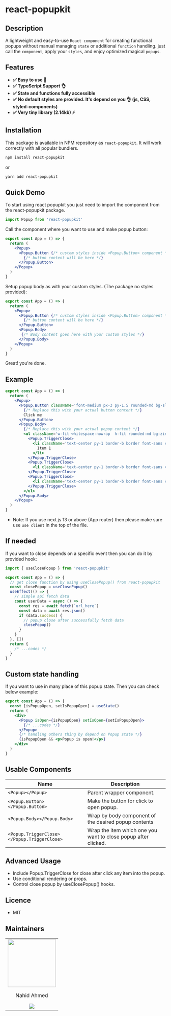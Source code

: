 # react-popupkit

## Description

A lightweight and easy-to-use `React component` for creating functional popups without manual managing `state` or additional `function` handling. just call the `component`, apply your `styles`, and enjoy optimized magical `popups`.

## Features

- **✅ Easy to use 🚀**
- **✅ TypeScript Support 👌**
- **✅ State and functions fully accessible**
- **✅ No default styles are provided. It's depend on you 👌 (js, CSS, styled-components)**
- **✅ Very tiny library (2.14kb) ⚡️**

## Installation

This package is available in NPM repository as `react-popupkit`. It will work correctly with all popular bundlers.

```bash
npm install react-popupkit
```

or

```bash
yarn add react-popupkit
```

## Quick Demo

To start using react popupkit you just need to import the component from the react-popupkit package.

```jsx
import Popup from 'react-popupkit'
```

Call the component where you want to use and make popup button:

```jsx
export const App = () => {
  return (
    <Popup>
      <Popup.Button {/* custom styles inside <Popup.Button> component */}>
        {/* button content will be here */}
      </Popup.Button>
    </Popup>
  )
}
```

Setup popup body as with your custom styles. (The package no styles provided):

```jsx
export const App = () => {
  return (
    <Popup>
      <Popup.Button {/* custom styles inside <Popup.Button> component */}>
        {/* button content will be here */}
      </Popup.Button>
      <Popup.Body>
       {/* Body content goes here with your custom styles */}
      </Popup.Body>
    </Popup>
  )
}
```

Great! you're done.

## Example

```jsx
export const App = () => {
  return (
    <Popup>
      <Popup.Button className='font-medium px-3 py-1.5 rounded-md bg-slate-600 text-white'>
        {/* Replace this with your actual button content */}
        Click me
      </Popup.Button>
      <Popup.Body>
        {/* Replace this with your actual popup content */}
        <ul className='w-fit whitespace-nowrap  h-fit rounded-md bg-zinc-100 border absolute top-full left-full'>
          <Popup.TriggerClose>
            <li className='text-center py-1 border-b border font-sans cursor-pointer hover:bg-zinc-200 px-10'>
              Item 1
            </li>
          </Popup.TriggerClose>
          <Popup.TriggerClose>
            <li className='text-center py-1 border-b border font-sans cursor-pointer hover:bg-zinc-200'>Item 2</li>
          </Popup.TriggerClose>
          <Popup.TriggerClose>
            <li className='text-center py-1 border-b border font-sans cursor-pointer hover:bg-zinc-200'>Item 3</li>
          </Popup.TriggerClose>
        </ul>
      </Popup.Body>
    </Popup>
  )
}
```

- Note: If you use next.js 13 or above (App router) then please make sure use `use client` in the top of the file.

## If needed

If you want to close depends on a specific event then you can do it by provided hook:

```jsx
import { useClosePopup } from 'react-popupkit'

export const App = () => {
  // get close function by using useClosePopup() from react-popupkit
  const closePopup = useClosePopup()
  useEffect(() => {
    // simple api fetch data
    const userData = async () => {
      const res = await fetch(`url_here`)
      const data = await res.json()
      if (data.success) {
        // popup close after successfully fetch data
        closePopup()
      }
    }
  }, [])
  return {
    /* ...codes */
  }
}
```

## Custom state handling

If you want to use in many place of this popup state. Then you can check below example:

```jsx
export const App = () => {
  const [isPopupOpen, setIsPopupOpen] = useState()
  return (
    <div>
      <Popup isOpen={isPopupOpen} setIsOpen={setIsPopupOpen}>
        {/* ...codes */}
      </Popup>
      {/* handling others thing by depend on Popup state */}
      {isPopupOpen && <p>Popup is open!</p>}
    </div>
  )
}
```

## Usable Components

| Name                                        | Description                                                    |
| ------------------------------------------- | -------------------------------------------------------------- |
| `<Popup></Popup>`                           | Parent wrapper component.                                      |
| `<Popup.Button></Popup.Button>`             | Make the button for click to open popup.                       |
| `<Popup.Body></Popup.Body>`                 | Wrap by body component of the desired popup contents           |
| `<Popup.TriggerClose></Popup.TriggerClose>` | Wrap the item which one you want to close popup after clicked. |

## Advanced Usage

- Include Popup.TriggerClose for close after click any item into the popup.
- Use conditional rendering or props.
- Control close popup by useClosePopup() hooks.

## Licence

- MIT

## Maintainers

<table>
  <tbody>
    <tr>
      <td align="center">
        <a href="https://nahid-ahmed.netlify.app/" target="_blank">
          <img width="150" height="150" src="https://avatars.githubusercontent.com/u/121648135?s=400&u=bacda54a66f53fa97ff1258b5abb989454a31f7e&v=4">
          </br>
        </a>
        <p>Nahid Ahmed</p>
        <div>
          <a href="https://www.linkedin.com/in/nahid-ahmed-281901212/" target="_blank">
            <img src="https://img.shields.io/badge/LinkedIn-0077B5?style=for-the-badge&logo=linkedin&logoColor=white" />
          </a>
        </div>
      </td>
    </tr>
  <tbody>
</table>
